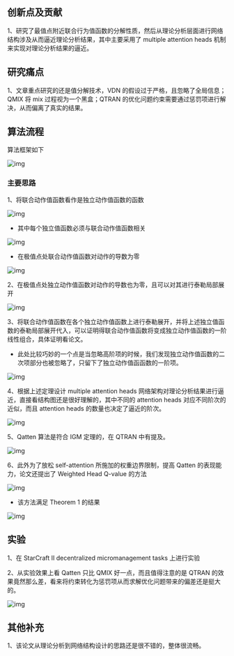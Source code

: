 ## 创新点及贡献

1、研究了最值点附近联合行为值函数的分解性质，然后从理论分析层面进行网络结构涉及从而逼近理论分析结果，其中主要采用了 multiple attention heads 机制来实现对理论分析结果的逼近。

## 研究痛点

1、文章重点研究的还是值分解技术，VDN 的假设过于严格，且忽略了全局信息；QMIX 将 mix 过程视为一个黑盒；QTRAN 的优化问题约束需要通过惩罚项进行解决，从而偏离了真实的结果。

## 算法流程

算法框架如下

![img](https://liushunyu.github.io/img/in-post/2020-07-07-%E5%BC%BA%E5%8C%96%E5%AD%A6%E4%B9%A0%E8%AE%BA%E6%96%87%EF%BC%8816%EF%BC%89Qatten.assets/image-20200707121725186.png)

### 主要思路

1、将联合动作值函数看作是独立动作值函数的函数

![img](https://liushunyu.github.io/img/in-post/2020-07-07-%E5%BC%BA%E5%8C%96%E5%AD%A6%E4%B9%A0%E8%AE%BA%E6%96%87%EF%BC%8816%EF%BC%89Qatten.assets/image-20200707122308260.png)

- 其中每个独立值函数必须与联合动作值函数相关

![img](https://liushunyu.github.io/img/in-post/2020-07-07-%E5%BC%BA%E5%8C%96%E5%AD%A6%E4%B9%A0%E8%AE%BA%E6%96%87%EF%BC%8816%EF%BC%89Qatten.assets/image-20200707122554464.png)

- 在极值点处联合动作值函数对动作的导数为零

![img](https://liushunyu.github.io/img/in-post/2020-07-07-%E5%BC%BA%E5%8C%96%E5%AD%A6%E4%B9%A0%E8%AE%BA%E6%96%87%EF%BC%8816%EF%BC%89Qatten.assets/image-20200707122713202.png)

2、在极值点处独立动作值函数对动作的导数也为零，且可以对其进行泰勒局部展开

![img](https://liushunyu.github.io/img/in-post/2020-07-07-%E5%BC%BA%E5%8C%96%E5%AD%A6%E4%B9%A0%E8%AE%BA%E6%96%87%EF%BC%8816%EF%BC%89Qatten.assets/image-20200707122824468.png)

3、将联合动作值函数在各个独立动作值函数上进行泰勒展开，并将上述独立值函数的泰勒局部展开代入，可以证明得联合动作值函数将变成独立动作值函数的一阶线性组合，具体证明看论文。

- 此处比较巧妙的一个点是当忽略高阶项的时候，我们发现独立动作值函数的二次项部分也被忽略了，只留下了独立动作值函函数的一阶项。

![img](https://liushunyu.github.io/img/in-post/2020-07-07-%E5%BC%BA%E5%8C%96%E5%AD%A6%E4%B9%A0%E8%AE%BA%E6%96%87%EF%BC%8816%EF%BC%89Qatten.assets/image-20200707122910197.png)

4、根据上述定理设计 multiple attention heads 网络架构对理论分析结果进行逼近，直接看结构图还是很好理解的，其中不同的 attention heads 对应不同阶次的近似，而且 attention heads 的数量也决定了逼近的阶次。

![img](https://liushunyu.github.io/img/in-post/2020-07-07-%E5%BC%BA%E5%8C%96%E5%AD%A6%E4%B9%A0%E8%AE%BA%E6%96%87%EF%BC%8816%EF%BC%89Qatten.assets/image-20200707123649378.png)

5、Qatten 算法是符合 IGM 定理的，在 QTRAN 中有提及。

![img](https://liushunyu.github.io/img/in-post/2020-07-07-%E5%BC%BA%E5%8C%96%E5%AD%A6%E4%B9%A0%E8%AE%BA%E6%96%87%EF%BC%8816%EF%BC%89Qatten.assets/image-20200707123839141.png)

6、此外为了放松 self-attention 所施加的权重边界限制，提高 Qatten 的表现能力，论文还提出了 Weighted Head Q-value 的方法

![img](https://liushunyu.github.io/img/in-post/2020-07-07-%E5%BC%BA%E5%8C%96%E5%AD%A6%E4%B9%A0%E8%AE%BA%E6%96%87%EF%BC%8816%EF%BC%89Qatten.assets/image-20200707124341570.png)

- 该方法满足 Theorem 1 的结果

![img](https://liushunyu.github.io/img/in-post/2020-07-07-%E5%BC%BA%E5%8C%96%E5%AD%A6%E4%B9%A0%E8%AE%BA%E6%96%87%EF%BC%8816%EF%BC%89Qatten.assets/image-20200707124448048.png)

## 实验

1、在 StarCraft II decentralized micromanagement tasks 上进行实验

2、从实验效果上看 Qatten 只比 QMIX 好一点，而且值得注意的是 QTRAN 的效果竟然那么差，看来将约束转化为惩罚项从而求解优化问题带来的偏差还是挺大的。

![img](https://liushunyu.github.io/img/in-post/2020-07-07-%E5%BC%BA%E5%8C%96%E5%AD%A6%E4%B9%A0%E8%AE%BA%E6%96%87%EF%BC%8816%EF%BC%89Qatten.assets/image-20200707123857539.png)

## 其他补充

1、该论文从理论分析到网络结构设计的思路还是很不错的，整体很流畅。